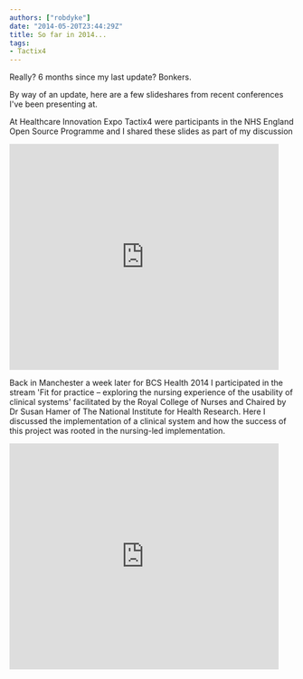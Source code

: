```yaml
---
authors: ["robdyke"]
date: "2014-05-20T23:44:29Z"
title: So far in 2014...
tags:
- Tactix4
---
```

Really? 6 months since my last update? Bonkers.

By way of an update, here are a few slideshares from recent conferences I've been presenting at.

At Healthcare Innovation Expo Tactix4 were participants in the NHS England Open Source Programme and I shared these slides as part of my discussion

<iframe src="http://www.slideshare.net/slideshow/embed_code/34925814" width="476" height="400" scrolling="yes" class="iframe-class" frameborder="0"></iframe>

Back in Manchester a week later for BCS Health 2014 I participated in the stream 'Fit for practice – exploring the nursing experience of the usability of clinical systems' facilitated by the Royal College of Nurses and Chaired by Dr Susan Hamer of The National Institute for Health Research. Here I discussed the implementation of a clinical system and how the success of this project was rooted in the nursing-led implementation.

<iframe src="http://www.slideshare.net/slideshow/embed_code/34925983" width="476" height="400" scrolling="yes" class="iframe-class" frameborder="0"></iframe>
